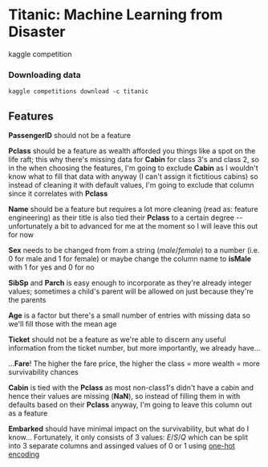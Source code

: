 # Titanic: Machine Learning from Disaster
kaggle competition

### Downloading data
`kaggle competitions download -c titanic`

## Features
**PassengerID** should not be a feature

**Pclass** should be a feature as wealth afforded you things like a spot on the life raft; this why there's missing data for **Cabin** for class 3's and class 2, so in the when choosing the features, I'm going to exclude **Cabin** as I wouldn't know what to fill that data with anyway (I can't assign it fictitious cabins) so instead of cleaning it with default values, I'm going to exclude that column since it correlates with **Pclass**

**Name** should be a feature but requires a lot more cleaning (read as: feature engineering) as their title is also tied their **Pclass** to a certain degree -- unfortunately a bit to advanced for me at the moment so I will leave this out for now

**Sex** needs to be changed from from a string (*male*/*female*) to a number (i.e. 0 for male and 1 for female) or maybe change the column name to **isMale** with 1 for yes and 0 for no

**SibSp** and **Parch** is easy enough to incorporate as they're already integer values; sometimes a child's parent will be allowed on just because they're the parents

**Age** is a factor but there's a small number of entries with missing data so we'll fill those with the mean age

**Ticket** should not be a feature as we're able to discern any useful information from the ticket number, but more importantly, we already have...

...**Fare**!  The higher the fare price, the higher the class = more wealth = more survivability chances

**Cabin** is tied with the **Pclass** as most non-class1's didn't have a cabin and hence their values are missing (**NaN**), so instead of filling them in with defaults based on their **Pclass** anyway, I'm going to leave this column out as a feature

**Embarked** should have minimal impact on the survivability, but what do I know... Fortunately, it only consists of 3 values: *E*/*S*/*Q* which can be split into 3 separate columns and assinged values of 0 or 1 using [one-hot encoding](https://stackabuse.com/one-hot-encoding-in-python-with-pandas-and-scikit-learn/)
